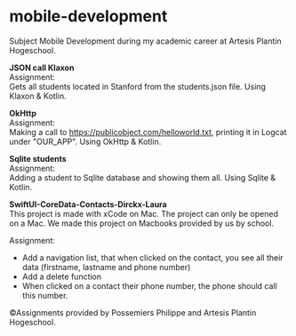 # mobile-development
Subject Mobile Development during my academic career at Artesis Plantin Hogeschool.

**JSON call Klaxon**<br/>
Assignment:<br/>
Gets all students located in Stanford from the students.json file. Using Klaxon & Kotlin.


**OkHttp**<br/>
Assignment:<br/>
Making a call to https://publicobject.com/helloworld.txt, printing it in Logcat under "OUR_APP". Using OkHttp & Kotlin.


**Sqlite students**<br/>
Assignment:<br/>
Adding a student to Sqlite database and showing them all. Using Sqlite & Kotlin.

**SwiftUI-CoreData-Contacts-Dirckx-Laura**<br/>
This project is made with xCode on Mac. The project can only be opened on a Mac. We made this project on Macbooks provided by us by school.

Assignment:<br/>
* Add a navigation list, that when clicked on the contact, you see all their data (firstname, lastname and phone number)
* Add a delete function  
* When clicked on a contact their phone number, the phone should call this number.









©Assignments provided by Possemiers Philippe and Artesis Plantin Hogeschool.


